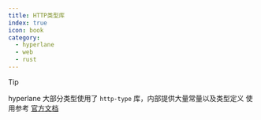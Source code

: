 ```yaml
---
title: HTTP类型库
index: true
icon: book
category:
  - hyperlane
  - web
  - rust
---
```


> [!tip]
> hyperlane 大部分类型使用了 `http-type` 库，内部提供大量常量以及类型定义
> 使用参考 [官方文档](../http-type/README.md)
